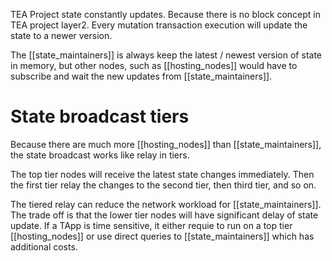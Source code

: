 TEA Project state constantly updates. Because there is no block concept in TEA project layer2. Every mutation transaction execution will update the state to a newer version.

The [[state_maintainers]] is always keep the latest / newest version of state in memory, but other nodes, such as [[hosting_nodes]] would have to subscribe and wait the new updates from [[state_maintainers]]. 

# State broadcast tiers
Because there are much more [[hosting_nodes]] than [[state_maintainers]], the state broadcast works like relay in tiers.

The top tier nodes will receive the latest state changes immediately. Then the first tier relay the changes to the second tier, then third tier, and so on.

The tiered relay can reduce the network workload for [[state_maintainers]]. The trade off is that the lower tier nodes will have significant delay  of state update. If a TApp is time sensitive, it either requie to run on a top tier [[hosting_nodes]] or use direct queries to [[state_maintainers]] which has additional costs.

